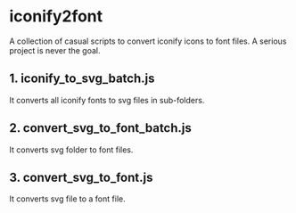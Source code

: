 # iconify2font
A collection of casual scripts to convert iconify icons to font files. A serious project is never the goal.

## 1. iconify_to_svg_batch.js
It converts all iconify fonts to svg files in sub-folders. 

## 2. convert_svg_to_font_batch.js
It converts svg folder to font files.

## 3. convert_svg_to_font.js
It converts svg file to a font file.
